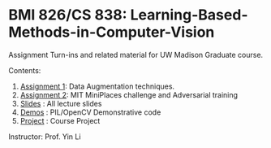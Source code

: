 # BMI 826/CS 838: Learning-Based-Methods-in-Computer-Vision 


Assignment Turn-ins and related material for UW Madison Graduate course.

Contents: 

1. [Assignment 1](https://github.com/deepandas11/CS838/tree/master/Assignment1): Data Augmentation techniques.
2. [Assignment 2](https://github.com/deepandas11/CS838/tree/master/Assignment2): MIT MiniPlaces challenge and Adversarial training
3. [Slides](https://github.com/deepandas11/CS838/tree/master/Slides) : All lecture slides
4. [Demos](https://github.com/deepandas11/CS838/tree/master/Demos) : PIL/OpenCV Demonstrative code
5. [Project](https://github.com/users/deepandas11/projects/1) : Course Project


Instructor: Prof. Yin Li
